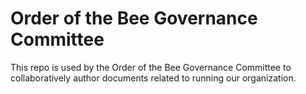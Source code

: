 # Order of the Bee Governance Committee

This repo is used by the Order of the Bee Governance Committee to collaboratively author documents related to running our organization.
